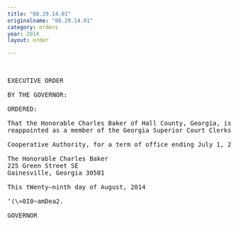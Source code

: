 ```yaml
---
title: "08.29.14.01"
originalname: "08.29.14.01"
category: orders
year: 2014
layout: order

---
```

<pre>
 

EXECUTIVE ORDER

BY THE GOVERNOR:

ORDERED:

That the Honorable Charles Baker of Hall County, Georgia, is
reappointed as a member of the Georgia Superior Court Clerks

Cooperative Authority, for a term of office ending July 1, 2017.

The Honorable Charles Baker
225 Green Street SE
Gainesville, Georgia 30501

This tWenty—ninth day of August, 2014

‘(\»0I0~amDea2.

GOVERNOR

</pre>
